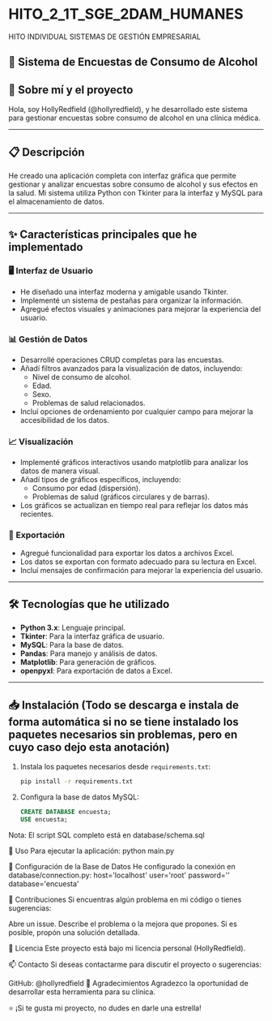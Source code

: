 # HITO_2_1T_SGE_2DAM_HUMANES
HITO INDIVIDUAL SISTEMAS DE GESTIÓN EMPRESARIAL

## 🍷 Sistema de Encuestas de Consumo de Alcohol

## 👋 Sobre mí y el proyecto
Hola, soy HollyRedfield (@hollyredfield), y he desarrollado este sistema para gestionar encuestas sobre consumo de alcohol en una clínica médica.

---

## 📋 Descripción
He creado una aplicación completa con interfaz gráfica que permite gestionar y analizar encuestas sobre consumo de alcohol y sus efectos en la salud. Mi sistema utiliza Python con Tkinter para la interfaz y MySQL para el almacenamiento de datos.

---

## ✨ Características principales que he implementado

### 🖥️ Interfaz de Usuario
- He diseñado una interfaz moderna y amigable usando Tkinter.
- Implementé un sistema de pestañas para organizar la información.
- Agregué efectos visuales y animaciones para mejorar la experiencia del usuario.

### 📊 Gestión de Datos
- Desarrollé operaciones CRUD completas para las encuestas.
- Añadí filtros avanzados para la visualización de datos, incluyendo:
  - Nivel de consumo de alcohol.
  - Edad.
  - Sexo.
  - Problemas de salud relacionados.
- Incluí opciones de ordenamiento por cualquier campo para mejorar la accesibilidad de los datos.

### 📈 Visualización
- Implementé gráficos interactivos usando matplotlib para analizar los datos de manera visual.
- Añadí tipos de gráficos específicos, incluyendo:
  - Consumo por edad (dispersión).
  - Problemas de salud (gráficos circulares y de barras).
- Los gráficos se actualizan en tiempo real para reflejar los datos más recientes.

### 📗 Exportación
- Agregué funcionalidad para exportar los datos a archivos Excel.
- Los datos se exportan con formato adecuado para su lectura en Excel.
- Incluí mensajes de confirmación para mejorar la experiencia del usuario.

---

## 🛠️ Tecnologías que he utilizado
- **Python 3.x**: Lenguaje principal.
- **Tkinter**: Para la interfaz gráfica de usuario.
- **MySQL**: Para la base de datos.
- **Pandas**: Para manejo y análisis de datos.
- **Matplotlib**: Para generación de gráficos.
- **openpyxl**: Para exportación de datos a Excel.

---

## 📥 Instalación (Todo se descarga e instala de forma automática si no se tiene instalado los paquetes necesarios sin problemas, pero en cuyo caso dejo esta anotación)
    
1. Instala los paquetes necesarios desde `requirements.txt`:
    ```bash
    pip install -r requirements.txt
    ```
2. Configura la base de datos MySQL:
   ```sql
   CREATE DATABASE encuesta;
   USE encuesta;
Nota: El script SQL completo está en database/schema.sql

🚀 Uso
Para ejecutar la aplicación:
    python main.py
    
📝 Configuración de la Base de Datos
He configurado la conexión en database/connection.py:
        host='localhost'
        user='root'
        password=''
        database='encuesta'

🤝 Contribuciones
Si encuentras algún problema en mi código o tienes sugerencias:

Abre un issue.
Describe el problema o la mejora que propones.
Si es posible, propón una solución detallada.

📄 Licencia
Este proyecto está bajo mi licencia personal (HollyRedfield).

📫 Contacto
Si deseas contactarme para discutir el proyecto o sugerencias:

GitHub: @hollyredfield
🙏 Agradecimientos
Agradezco la oportunidad de desarrollar esta herramienta para su clínica.

⭐ ¡Si te gusta mi proyecto, no dudes en darle una estrella!










    
